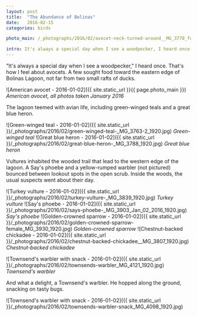 ```yaml
---
layout: post
title:  "The Abundance of Bolinas"
date:   2016-02-15
categories: birds

photo_main: /_photographs/2016/02/avocet-neck-turned-around__MG_3770_full-1603px.jpg

intro: It's always a special day when I see a woodpecker, I heard once. That's how I feel about avocets. A few sought food toward the eastern edge of Bolinas Lagoon, not far from two small rafts of ducks. 
---
```

"It's always a special day when I see a woodpecker," I heard once. That's how I feel about avocets. A few sought food toward the eastern edge of Bolinas Lagoon, not far from two small rafts of ducks.

![American avocet - 2016-01-02]({{ site.static_url }}{{ page.photo_main }})
*American avocet, all photos taken January 2016*

The lagoon teemed with avian life, including green-winged teals and a great blue heron.

![Green-winged teal - 2016-01-02]({{ site.static_url }}/_photographs/2016/02/green-winged-teal-_MG_3763-2_1920.jpg)
*Green-winged teal*
![Great blue heron - 2016-01-02]({{ site.static_url }}/_photographs/2016/02/great-blue-heron-_MG_3788_1920.jpg)
*Great blue heron*

Vultures inhabited the wooded trail that lead to the western edge of the lagoon. A Say's phoebe and a yellow-rumped warbler (not pictured) bounced between lookout spots in the open scrub. Inside the woods, the usual suspects went about their day.

![Turkey vulture - 2016-01-02]({{ site.static_url }}/_photographs/2016/02/turkey-vulture-_MG_3839_1920.jpg)
*Turkey vulture*
![Say's phoebe - 2016-01-02]({{ site.static_url }}/_photographs/2016/02/says-phoebe-_MG_3903_Jan_02_2016_1920.jpg)
*Say's phoebe*
![Golden-crowned sparrow - 2016-01-02]({{ site.static_url }}/_photographs/2016/02/golden-crowned-sparrow-female_MG_3930_1920.jpg)
*Golden-crowned sparrow*
![Chestnut-backed chickadee - 2016-01-02]({{ site.static_url }}/_photographs/2016/02/chestnut-backed-chickadee__MG_3807_1920.jpg)
*Chestnut-backed chickadee*

![Townsend's warbler with snack - 2016-01-02]({{ site.static_url }}/_photographs/2016/02/townsends-warbler_MG_4121_1920.jpg)
*Townsend's warbler*

And what a delight, a Townsend's warbler. He hopped along the ground, snacking on tasty bugs. 

![Townsend's warbler with snack - 2016-01-02]({{ site.static_url }}/_photographs/2016/02/townsends-warbler-snack_MG_4098_1920.jpg)
